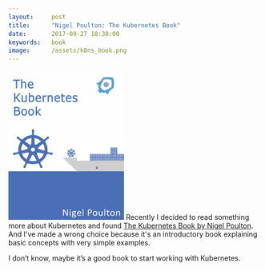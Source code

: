 ```yaml
---
layout:     post
title:      "Nigel Poulton: The Kubernetes Book"
date:       2017-09-27 18:30:00
keywords:   book
image:      /assets/k8ns_book.png
---
```


![book cover white](/assets/k8ns_book.png) Recently I decided to
read something more about Kubernetes and found
[The Kubernetes Book by Nigel Poulton](https://leanpub.com/thekubernetesbook).
And I've made a wrong choice because it's an introductory book explaining
basic concepts with very simple examples.

I don’t know, maybe it’s a good book to start working with Kubernetes.
